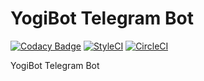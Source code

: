 # YogiBot Telegram Bot
[![Codacy Badge](https://api.codacy.com/project/badge/Grade/4123861bd39f47d9be34c1a46410026d)](https://www.codacy.com/app/CrazyMarvin/yogibot-telegram?utm_source=github.com&amp;utm_medium=referral&amp;utm_content=Crazy-Marvin/yogibot-telegram&amp;utm_campaign=Badge_Grade)
[![StyleCI](https://styleci.io/repos/98822961/shield?branch=master)](https://styleci.io/repos/98822961)
[![CircleCI](https://circleci.com/gh/Crazy-Marvin/yogibot-telegram.svg?style=shield)](https://circleci.com/gh/Crazy-Marvin/yogibot-telegram)

YogiBot Telegram Bot
